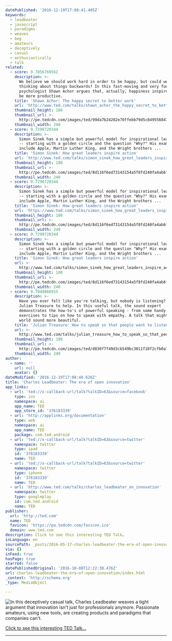 ```yaml
---
datePublished: '2016-12-19T17:08:41.405Z'
keywords:
  - leadbeater
  - javascript
  - paradigms
  - weaves
  - beg
  - amateurs
  - deceptively
  - casual
  - enthusiastically
  - talk
related:
  - score: 0.7856769562
    description: >-
      We believe we should work hard in order to be happy, but could we be
      thinking about things backwards? In this fast-moving and very funny talk,
      psychologist Shawn Achor argues that, actually, happiness inspires us to
      be more productive.
    title: 'Shawn Achor: The happy secret to better work'
    url: 'http://www.ted.com/talks/shawn_achor_the_happy_secret_to_better_work'
    thumbnail_height: 180
    thumbnail_url: >-
      http://pe.tedcdn.com/images/ted/99da7b24202e70ffebb79d5c849556847c805d18_240x180.jpg?lang=en
    thumbnail_width: 240
  - score: 0.7290720344
    description: >-
      Simon Sinek has a simple but powerful model for inspirational leadership
      -- starting with a golden circle and the question "Why?" His examples
      include Apple, Martin Luther King, and the Wright brothers ...
    title: 'Simon Sinek: How great leaders inspire action'
    url: 'http://www.ted.com/talks/simon_sinek_how_great_leaders_inspire_action'
    thumbnail_height: 180
    thumbnail_url: >-
      http://pe.tedcdn.com/images/ted/8d116f6ed73143154a5f8fd240fa4ab6fd52b1cb_240x180.jpg?lang=en
    thumbnail_width: 240
  - score: 0.7290720344
    description: >-
      Simon Sinek has a simple but powerful model for inspirational leadership
      -- starting with a golden circle and the question "Why?" His examples
      include Apple, Martin Luther King, and the Wright brothers ...
    title: 'Simon Sinek: How great leaders inspire action'
    url: 'https://www.ted.com/talks/simon_sinek_how_great_leaders_inspire_action'
    thumbnail_height: 180
    thumbnail_url: >-
      http://pe.tedcdn.com/images/ted/8d116f6ed73143154a5f8fd240fa4ab6fd52b1cb_240x180.jpg?lang=en
    thumbnail_width: 240
  - score: 0.7290720344
    description: >-
      Simon Sinek has a simple but powerful model for inspirational leadership
      -- starting with a golden circle and the question "Why?" His examples
      include Apple, Martin Luther King, and the Wright brothers ...
    title: 'Simon Sinek: How great leaders inspire action'
    url: >-
      http://www.ted.com/talks/simon_sinek_how_great_leaders_inspire_action?language=en
    thumbnail_height: 180
    thumbnail_url: >-
      http://pe.tedcdn.com/images/ted/8d116f6ed73143154a5f8fd240fa4ab6fd52b1cb_240x180.jpg?lang=en
    thumbnail_width: 240
  - score: 0.7049866915
    description: >-
      Have you ever felt like you're talking, but nobody is listening? Here's
      Julian Treasure to help. In this useful talk, the sound expert
      demonstrates the how-to's of powerful speaking - from some handy vocal
      exercises to tips on how to speak with empathy. A talk that might help the
      world sound more beautiful.
    title: 'Julian Treasure: How to speak so that people want to listen'
    url: >-
      http://www.ted.com/talks/julian_treasure_how_to_speak_so_that_people_want_to_listen
    thumbnail_height: 180
    thumbnail_url: >-
      http://pe.tedcdn.com/images/ted/d830f7f49d3cb549bc3011f18f2cfb0a7b99c0d7_240x180.jpg?lang=en
    thumbnail_width: 240
author:
  - name: ''
    url: null
    avatar: {}
dateModified: '2016-12-19T17:08:40.626Z'
title: 'Charles Leadbeater: The era of open innovation'
app_links:
  - url: 'ted://x-callback-url/talk?talkID=63&source=facebook'
    type: ios
    namespace: ai
    app_name: TED
    app_store_id: '376183339'
  - url: 'http://applinks.org/documentation'
    type: web
    namespace: ai
    app_name: TED
    package: com.ted.android
  - url: 'ted://x-callback-url/talk?talkID=63&source=twitter'
    namespace: twitter
    type: ipad
    id: '376183339'
    name: TED
  - url: 'ted://x-callback-url/talk?talkID=63&source=twitter'
    namespace: twitter
    type: iphone
    id: '376183339'
    name: TED
  - url: 'http://www.ted.com/talks/charles_leadbeater_on_innovation'
    namespace: twitter
    type: googleplay
    id: com.ted.android
    name: TED
publisher:
  url: 'http://ted.com'
  name: TED
  favicon: 'https://pa.tedcdn.com/favicon.ico'
  domain: www.ted.com
description: Click to see this interesting TED Talk…
inLanguage: en
sourcePath: _posts/2016-05-17-charles-leadbeater-the-era-of-open-innovation.md
via: {}
inFeed: true
hasPage: true
starred: false
datePublishedOriginal: '2016-10-08T12:22:30.476Z'
url: charles-leadbeater-the-era-of-open-innovation/index.html
_context: 'http://schema.org'
_type: MediaObject

---
```

![In this deceptively casual talk, Charles Leadbeater weaves a tight argument that innovation isn't just for professionals anymore. Passionate amateurs, using new tools, are creating products and paradigms that companies can't.](https://s3-us-west-2.amazonaws.com/the-grid-img/p/7cf4abe7cb3db50ac1d26dcf2ea1db4741c89b87.png)

[Click to see this interesting TED Talk...][0]

---



[0]: http://www.ted.com/talks/charles_leadbeater_on_innovation "Click to read full article..."